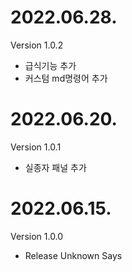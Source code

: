 <h1>2022.06.28.</h1>
Version 1.0.2
<ul>
  <li>급식기능 추가</li>
  <li>커스텀 md명령어 추가</li>
</ul>

<h1>2022.06.20.</h1>
Version 1.0.1
<ul>
  <li>실종자 패널 추가</li>
</ul>

<h1>2022.06.15.</h1>
Version 1.0.0
<ul>
  <li>Release Unknown Says</li>
</ul>
